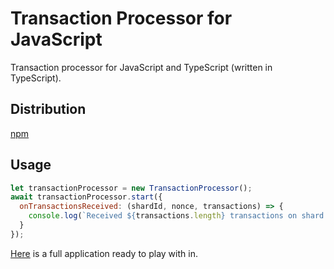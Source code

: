 # Transaction Processor for JavaScript

Transaction processor for JavaScript and TypeScript (written in TypeScript).

## Distribution

[npm](https://www.npmjs.com/package/@elrondnetwork/transaction-processor)

## Usage

```js
let transactionProcessor = new TransactionProcessor();
await transactionProcessor.start({
  onTransactionsReceived: (shardId, nonce, transactions) => {
    console.log(`Received ${transactions.length} transactions on shard ${shardId} and nonce ${nonce}`);
  }
});
```

[Here](example) is a full application ready to play with in.
